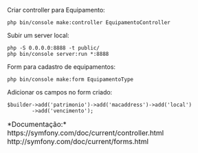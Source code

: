 Criar controller para Equipamento: 

    php bin/console make:controller EquipamentoController

Subir um server local:

    php -S 0.0.0.0:8888 -t public/
    php bin/console server:run *:8888

Form para cadastro de equipamentos:

    php bin/console make:form EquipamentoType

Adicionar os campos no form criado:

    $builder->add('patrimonio')->add('macaddress')->add('local')
            ->add('vencimento');

<div style="font-size: 16px;"> *Documentação:* https://symfony.com/doc/current/controller.html
<br> http://symfony.com/doc/current/forms.html</div>

